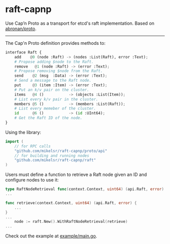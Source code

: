 # raft-capnp

Use Cap’n Proto as a transport for etcd's raft implementation.
Based on [abronan/proto](https://github.com/abronan/proton).

---

The Cap'n Proto definition provides methods to:

```python
interface Raft {
    add    @0 (node :Raft) -> (nodes :List(Raft), error :Text);
    # Propose adding $node to the Raft.
    remove   @1 (node :Raft) -> (error :Text);
    # Propose removing $node from the Raft.
    send    @2 (msg  :Data) -> (error :Text);
    # Send a message to the Raft node.
    put     @3 (item :Item) -> (error :Text);
    # Put an k/v pair on the cluster.
    items   @4 ()           -> (objects :List(Item));
    # List every k/v pair in the cluster.
    members @5 ()           -> (members :List(Raft));
    # List every memeber of the cluster.
    id      @6 ()           -> (id :UInt64);
    # Get the Raft ID of the node.
}
```

Using the library:

```go
import (
    // for RPC calls
    "github.com/mikelsr/raft-capnp/proto/api"
    // for building and running nodes
	"github.com/mikelsr/raft-capnp/raft"
)
```

Users must define a function to retrieve a Raft node given an ID and configure
nodes to use it:

```go
type RaftNodeRetrieval func(context.Context, uint64) (api.Raft, error)
...

func retrieve(context.Context, uint64) (api.Raft, error) {
    ...
}
...
    node := raft.New().WithRaftNodeRetrieval(retrieve)
...
```

Check out the example at
[example/main.go](https://github.com/mikelsr/raft-capnp/blob/main/example/main.go).

